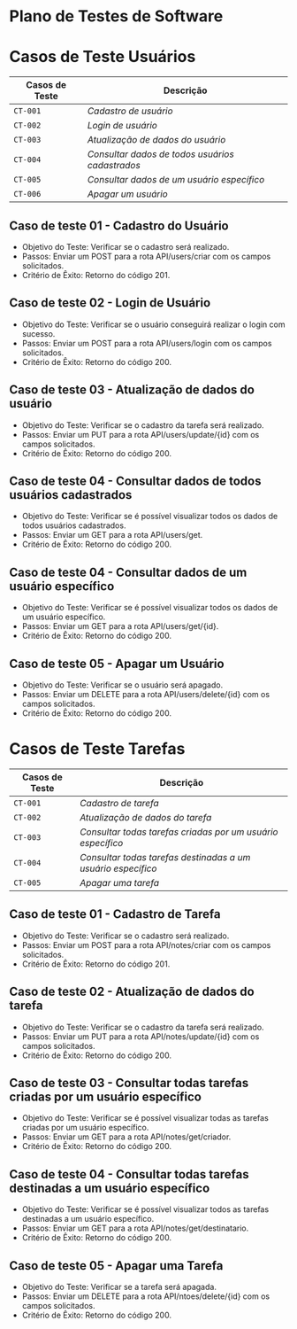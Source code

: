 # Plano de Testes de Software

# Casos de Teste Usuários 

| Casos de Teste | Descrição 
| --- | --- | 
| `CT-001`| *Cadastro de usuário* 
| `CT-002`| *Login de usuário* 
| `CT-003`| *Atualização de dados do usuário* 
| `CT-004`| *Consultar dados de todos usuários cadastrados* 
| `CT-005`| *Consultar dados de um usuário específico* 
| `CT-006`| *Apagar um usuário* 

## Caso de teste 01 - Cadastro do Usuário

- Objetivo do Teste: Verificar se o cadastro será realizado.
- Passos: Enviar um POST para a rota API/users/criar com os campos solicitados.
- Critério de Êxito: Retorno do código 201.

## Caso de teste 02 - Login de Usuário

- Objetivo do Teste: Verificar se o usuário conseguirá realizar o login com sucesso.
- Passos: Enviar um POST para a rota API/users/login com os campos solicitados.
- Critério de Êxito: Retorno do código 200.

## Caso de teste 03 - Atualização de dados do usuário

- Objetivo do Teste: Verificar se o cadastro da tarefa será realizado.
- Passos: Enviar um PUT para a rota API/users/update/{id} com os campos solicitados.
- Critério de Êxito: Retorno do código 200.

## Caso de teste 04 - Consultar dados de todos usuários cadastrados

- Objetivo do Teste: Verificar se é possível visualizar todos os dados de todos usuários cadastrados.
- Passos: Enviar um GET para a rota API/users/get.
- Critério de Êxito: Retorno do código 200.

## Caso de teste 04 - Consultar dados de um usuário específico

- Objetivo do Teste: Verificar se é possível visualizar todos os dados de um usuário específico.
- Passos: Enviar um GET para a rota API/users/get/{id}.
- Critério de Êxito: Retorno do código 200.

## Caso de teste 05 - Apagar um Usuário

- Objetivo do Teste: Verificar se o usuário será apagado.
- Passos: Enviar um DELETE para a rota API/users/delete/{id} com os campos solicitados.
- Critério de Êxito: Retorno do código 200.

# Casos de Teste Tarefas 

| Casos de Teste | Descrição 
| --- | --- | 
| `CT-001`| *Cadastro de tarefa* 
| `CT-002`| *Atualização de dados do tarefa* 
| `CT-003`| *Consultar todas tarefas criadas por um usuário específico* 
| `CT-004`| *Consultar todas tarefas destinadas a um usuário específico* 
| `CT-005`| *Apagar uma tarefa* 

## Caso de teste 01 - Cadastro de Tarefa

- Objetivo do Teste: Verificar se o cadastro será realizado.
- Passos: Enviar um POST para a rota API/notes/criar com os campos solicitados.
- Critério de Êxito: Retorno do código 201.

## Caso de teste 02 - Atualização de dados do tarefa

- Objetivo do Teste: Verificar se o cadastro da tarefa será realizado.
- Passos: Enviar um PUT para a rota API/notes/update/{id} com os campos solicitados.
- Critério de Êxito: Retorno do código 200.

## Caso de teste 03 - Consultar todas tarefas criadas por um usuário específico

- Objetivo do Teste: Verificar se é possível visualizar todas as tarefas criadas por um usuário específico.
- Passos: Enviar um GET para a rota API/notes/get/criador.
- Critério de Êxito: Retorno do código 200.

## Caso de teste 04 - Consultar todas tarefas destinadas a um usuário específico

- Objetivo do Teste: Verificar se é possível visualizar todos as tarefas destinadas a um usuário específico.
- Passos: Enviar um GET para a rota API/notes/get/destinatario.
- Critério de Êxito: Retorno do código 200.

## Caso de teste 05 - Apagar uma Tarefa

- Objetivo do Teste: Verificar se a tarefa será apagada.
- Passos: Enviar um DELETE para a rota API/ntoes/delete/{id} com os campos solicitados.
- Critério de Êxito: Retorno do código 200.
